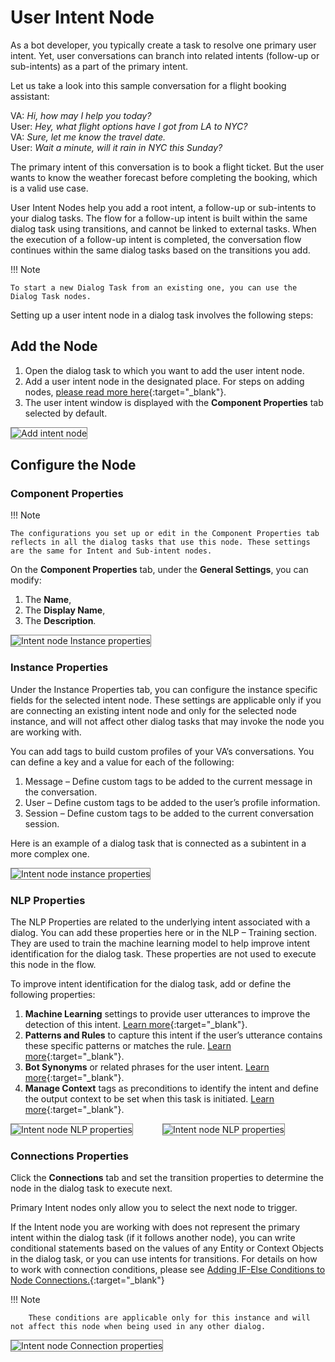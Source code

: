 # User Intent Node

As a bot developer, you typically create a task to resolve one primary user intent. Yet, user conversations can branch into related intents (follow-up or sub-intents) as a part of the primary intent.

Let us take a look into this sample conversation for a flight booking assistant:

VA: _Hi, how may I help you today?_  
User: _Hey, what flight options have I got from LA to NYC?_  
VA: _Sure, let me know the travel date._  
User: _Wait a minute, will it rain in NYC this Sunday?_  


The primary intent of this conversation is to book a flight ticket. But the user wants to know the weather forecast before completing the booking, which is a valid use case.

User Intent Nodes help you add a root intent, a follow-up or sub-intents to your dialog tasks. The flow for a follow-up intent is built within the same dialog task using transitions, and cannot be linked to external tasks. When the execution of a follow-up intent is completed, the conversation flow continues within the same dialog tasks based on the transitions you add.

!!! Note

    To start a new Dialog Task from an existing one, you can use the Dialog Task nodes.

Setting up a user intent node in a dialog task involves the following steps:


## Add the Node

1. Open the dialog task to which you want to add the user intent node.
2. Add a user intent node in the designated place. For steps on adding nodes, [please read more here](../../using-the-dialog-builder-tool/#add-nodes){:target="_blank"}.
3. The user intent window is displayed with the **Component Properties** tab selected by default.

<img src="../images/add-intent-node-img1.png" alt="Add intent node" title="Add intent node" style="border:1px solid gray;zoom=70%;">



## Configure the Node


### Component Properties

!!! Note

    The configurations you set up or edit in the Component Properties tab reflects in all the dialog tasks that use this node. These settings are the same for Intent and Sub-intent nodes.

On the **Component Properties** tab, under the **General Settings**, you can modify:  

1. The **Name**,
2. The **Display Name**,
3. The **Description**.

<img src="../images/add-intent-node-img2.png" alt="Intent node Instance properties" title="Intent node Instance properties" style="border:1px solid gray;zoom=70%;">


### Instance Properties

Under the Instance Properties tab, you can configure the instance specific fields for the selected intent node. These settings are applicable only if you are connecting an existing intent node and only for the selected node instance, and will not affect other dialog tasks that may invoke the node you are working with.

You can add tags to build custom profiles of your VA’s conversations. You can define a key and a value for each of the following:

1. Message – Define custom tags to be added to the current message in the conversation.
2. User – Define custom tags to be added to the user’s profile information.
3. Session – Define custom tags to be added to the current conversation session.

Here is an example of a dialog task that is connected as a subintent in a more complex one.

<img src="../images/add-intent-node-img3-instance-properties.png" alt="Intent node instance properties" title="Intent node instance properties" style="border:1px solid gray;zoom=70%;">


### NLP Properties

The NLP Properties are related to the underlying intent associated with a dialog. You can add these properties here or in the NLP – Training section. They are used to train the machine learning model to help improve intent identification for the dialog task. These properties are not used to execute this node in the flow.

To improve intent identification for the dialog task, add or define the following properties: 

1. **Machine Learning** settings to provide user utterances to improve the detection of this intent. [Learn more](../../../../natural-language/training/machine-learning-engine){:target="_blank"}.
2. **Patterns and Rules** to capture this intent if the user’s utterance contains these specific patterns or matches the rule. [Learn more](../../../../natural-language/training/fundamental-meaning/#manage-patterns-and-rules){:target="_blank"}.
3. **Bot Synonyms** or related phrases for the user intent. [Learn more](../../../../natural-language/training/fundamental-meaning/#manage-synonyms){:target="_blank"}.
4. **Manage Context** tags as preconditions to identify the intent and define the output context to be set when this task is initiated. [Learn more](../../../../intelligence/context-management){:target="_blank"}.

<img src="../images/add-intent-node-img4-nlp-properties1.png" alt="Intent node NLP properties" title="Intent node NLP properties" style="border:1px solid gray;zoom=70%;">&nbsp;&nbsp;&nbsp;&nbsp;&nbsp;&nbsp;&nbsp;&nbsp;&nbsp;&nbsp;&nbsp;&nbsp;<img src="../images/add-intent-node-img5-nlp-properties2.png" alt="Intent node NLP properties" title="Intent node NLP properties" style="border:1px solid gray;zoom=70%;">


### Connections Properties

Click the **Connections** tab and set the transition properties to determine the node in the dialog task to execute next.

Primary Intent nodes only allow you to select the next node to trigger.

If the Intent node you are working with does not represent the primary intent within the dialog task (if it follows another node), you can write conditional statements based on the values of any Entity or Context Objects in the dialog task, or you can use intents for transitions. For details on how to work with connection conditions, please see [Adding IF-Else Conditions to Node Connections.](../../node-connections/nodes-conditions/){:target="_blank"}

!!! Note

        These conditions are applicable only for this instance and will not affect this node when being used in any other dialog.

<img src="../images/add-intent-node-img6.png" alt="Intent node Connection properties" title="Intent node Connection properties" style="border:1px solid gray;zoom=70%;">